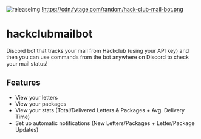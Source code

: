 [releaseImg]: https://cdn.fytage.com/random/hack-club-mail-bot.png

![releaseImg]
!https://cdn.fytage.com/random/hack-club-mail-bot.png
# hackclubmailbot
Discord bot that tracks your mail from Hackclub (using your API key) and then you can use commands from the bot anywhere on Discord to check your mail status!

## Features
* View your letters
* View your packages
* View your stats (Total/Delivered Letters & Packages + Avg. Delivery Time)
* Set up automatic notifications (New Letters/Packages + Letter/Package Updates)
